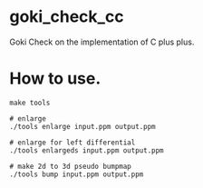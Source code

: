 # goki_check_cc
Goki Check on the implementation of C plus plus.

# How to use.
    make tools
    
    # enlarge
    ./tools enlarge input.ppm output.ppm
    
    # enlarge for left differential
    ./tools enlargeds input.ppm output.ppm
    
    # make 2d to 3d pseudo bumpmap
    ./tools bump input.ppm output.ppm
